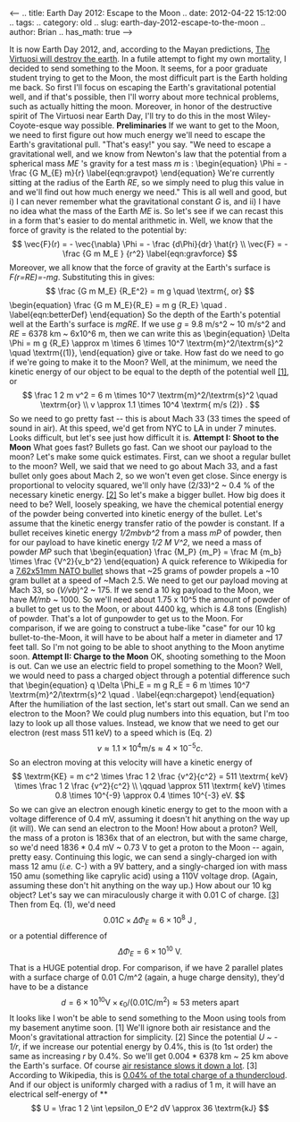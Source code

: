 <--
.. title: Earth Day 2012: Escape to the Moon
.. date: 2012-04-22 15:12:00
.. tags: 
.. category: old
.. slug: earth-day-2012-escape-to-the-moon
.. author: Brian
.. has_math: true
-->


It is now Earth Day 2012, and, according to the Mayan predictions, [The
Virtuosi will destroy the
earth](http://thevirtuosi.blogspot.com/search/label/end%20of%20the%20earth).
In a futile attempt to fight my own mortality, I decided to send
something to the Moon. It seems, for a poor graduate student trying to
get to the Moon, the most difficult part is the Earth holding me back.
So first I'll focus on escaping the Earth's gravitational potential
well, and if that's possible, then I'll worry about more technical
problems, such as actually hitting the moon. Moreover, in honor of the
destructive spirit of The Virtuosi near Earth Day, I'll try to do this
in the most Wiley-Coyote-esque way possible. **Preliminaries** If we
want to get to the Moon, we need to first figure out how much energy
we'll need to escape the Earth's gravitational pull. "That's easy!" you
say. "We need to escape a gravitational well, and we know from Newton's
law that the potential from a spherical mass *ME* 's gravity for a test
mass *m* is : \begin{equation} \Phi = - \frac {G M_{E} m}{r}
\label{eqn:gravpot} \end{equation} We're currently sitting at the
radius of the Earth *RE*, so we simply need to plug this value in and
we'll find out how much energy we need." This is all well and good, but
i) I can never remember what the gravitational constant *G* is, and ii)
I have no idea what the mass of the Earth *ME* is. So let's see if we
can recast this in a form that's easier to do mental arithmetic in.
Well, we know that the force of gravity is the related to the potential
by: $$ \vec{F}(r) = - \vec{\nabla} \Phi = - \frac {d\Phi}{dr}
\hat{r} \\ \vec{F} = - \frac {G m M_E } {r^2}
\label{eqn:gravforce} $$ Moreover, we all know that the force of
gravity at the Earth's surface is *F(r=RE)=-mg*. Substituting this in
gives: $$ \frac {G m M_E} {R_E^2} = m g \quad \textrm{, or} $$
\begin{equation} \frac {G m M_E}{R_E} = m g {R_E} \quad .
\label{eqn:betterDef} \end{equation} So the depth of the Earth's
potential well at the Earth's surface is *mgRE*. If we use *g* = 9.8
m/s^2 \~ 10 m/s^2 and *RE* = 6378 km \~ 6x10^6 m, then we can write
this as \begin{equation} \Delta \Phi = m g {R_E} \approx m \times
6 \times 10^7 \textrm{m}^2/\textrm{s}^2 \quad \textrm{(1)},
\end{equation} give or take. How fast do we need to go if we're going
to make it to the Moon? Well, at the minimum, we need the kinetic energy
of our object to be equal to the depth of the potential well
[[1]](#footnote-1), or $$ \frac 1 2 m v^2 = 6 m \times 10^7
\textrm{m}^2/\textrm{s}^2 \quad \textrm{or} \\ v \approx 1.1
\times 10^4 \textrm{ m/s (2)} . $$ So we need to go pretty fast --
this is about Mach 33 (33 times the speed of sound in air). At this
speed, we'd get from NYC to LA in under 7 minutes. Looks difficult, but
let's see just how difficult it is. **Attempt I: Shoot to the Moon**
What goes fast? Bullets go fast. Can we shoot our payload to the moon?
Let's make some quick estimates. First, can we shoot a regular bullet to
the moon? Well, we said that we need to go about Mach 33, and a fast
bullet only goes about Mach 2, so we won't even get close. Since energy
is proportional to velocity squared, we'll only have (2/33)^2 \~ 0.4 %
of the necessary kinetic energy. [[2]](#footnote-2) So let's make a
bigger bullet. How big does it need to be? Well, loosely speaking, we
have the chemical potential energy of the powder being converted into
kinetic energy of the bullet. Let's assume that the kinetic energy
transfer ratio of the powder is constant. If a bullet receives kinetic
energy *1/2mbvb^2* from a mass *mP* of powder, then for our payload to
have kinetic energy *1/2 M V^2*, we need a mass of powder *MP* such
that \begin{equation} \frac {M_P} {m_P} = \frac M {m_b} \times
\frac {V^2}{v_b^2} \end{equation} A quick reference to Wikipedia
for a [7.62x51mm NATO
bullet](http://en.wikipedia.org/wiki/7.62%C3%9751mm_NATO) shows that
\~25 grams of powder propels a \~10 gram bullet at a speed of \~Mach
2.5. We need to get our payload moving at Mach 33, so (*V/vb*)^2 \~
175. If we send a 10 kg payload to the Moon, we have *M/mb* \~ 1000. So
we'll need about 1.75 x 10^5 the amount of powder of a bullet to get us
to the Moon, or about 4400 kg, which is 4.8 tons (English) of powder.
That's a lot of gunpowder to get us to the Moon. For comparison, if we
are going to construct a tube-like "case" for our 10 kg
bullet-to-the-Moon, it will have to be about half a meter in diameter
and 17 feet tall. So I'm not going to be able to shoot anything to the
Moon anytime soon. **Attempt II: Charge to the Moon** OK, shooting
something to the Moon is out. Can we use an electric field to propel
something to the Moon? Well, we would need to pass a charged object
through a potential difference such that \begin{equation} q \Delta
\Phi_E = m g R_E = 6 m \times 10^7 \textrm{m}^2/\textrm{s}^2
\quad . \label{eqn:chargepot} \end{equation} After the humiliation of
the last section, let's start out small. Can we send an electron to the
Moon? We could plug numbers into this equation, but I'm too lazy to look
up all those values. Instead, we know that we need to get our electron
(rest mass 511 keV) to a speed which is (Eq. 2) $$v \approx 1.1 \times
10^4 \textrm{m/s} \approx 4 \times 10^{-5} c. $$ So an electron
moving at this velocity will have a kinetic energy of $$ \textrm{KE} =
m c^2 \times \frac 1 2 \frac {v^2}{c^2} = 511 \textrm{ keV}
\times \frac 1 2 \frac {v^2}{c^2} \\ \qquad \approx 511
\textrm{ keV} \times 0.8 \times 10^{-9} \approx 0.4 \times
10^{-3} eV. $$ So we can give an electron enough kinetic energy to get
to the moon with a voltage difference of 0.4 mV, assuming it doesn't hit
anything on the way up (it will). We can send an electron to the Moon!
How about a proton? Well, the mass of a proton is 1836x that of an
electron, but with the same charge, so we'd need 1836 * 0.4 mV \~ 0.73
V to get a proton to the Moon -- again, pretty easy. Continuing this
logic, we can send a singly-charged ion with mass 12 amu (*i.e.* C-)
with a 9V battery, and a singly-charged ion with mass 150 amu (something
like caprylic acid) using a 110V voltage drop. (Again, assuming these
don't hit anything on the way up.) How about our 10 kg object? Let's say
we can miraculously charge it with 0.01 C of charge. [[3]](#footnote-3)
Then from Eq. (1), we'd need $$ 0.01 C \times \Delta \Phi_E \approx
6 \times 10^8 \textrm{ J ,} $$ or a potential difference of $$
\Delta \Phi_E = 6 \times 10^{10} \textrm{ V. } $$ That is a HUGE
potential drop. For comparison, if we have 2 parallel plates with a
surface charge of 0.01 C/m^2 (again, a huge charge density), they'd
have to be a distance $$ d = 6 \times 10^{10} \textrm{V} \times
\epsilon_0 / (0.01 \textrm{C/m}^2) \approx 53 \textrm{ meters
apart} $$ It looks like I won't be able to send something to the Moon
using tools from my basement anytime soon.
[1] We'll ignore both air resistance and the Moon's gravitational
attraction for simplicity.
[2] Since the potential *U \~ - 1/r*, if we increase our potential
energy by 0.4%, this is (to 1st order) the same as increasing *r* by
0.4%. So we'll get 0.004 * 6378 km \~ 25 km above the Earth's surface.
Of course [air resistance slows it down a
lot](http://scienceblogs.com/dotphysics/2009/09/how-high-does-a-bullet-go.php).
[3] According to Wikipedia, this is [0.04% of the total charge of a
thundercloud](http://en.wikipedia.org/wiki/Orders_of_magnitude_%28charge%29).
And if our object is uniformly charged with a radius of 1 m, it will
have an electrical self-energy of ** $$ U = \frac 1 2 \int
\epsilon_0 E^2 dV \approx 36 \textrm{kJ} $$
